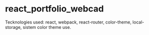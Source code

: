 # react_portfolio_webcad

Tecknologies used: react, webpack, react-router, color-theme, local-storage,
sistem color theme use.
